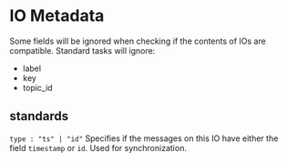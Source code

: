 # IO Metadata

Some fields will be ignored when checking if the contents of IOs are compatible. Standard tasks will ignore:
- label
- key
- topic_id

## standards
`type : "ts" | "id"` Specifies if the messages on this IO have either the field `timestamp` or `id`. Used for synchronization. 
